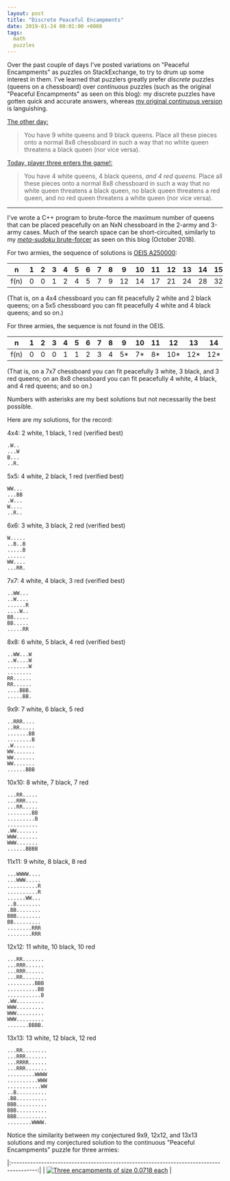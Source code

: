 ```yaml
---
layout: post
title: "Discrete Peaceful Encampments"
date: 2019-01-24 00:01:00 +0000
tags:
  math
  puzzles
---
```


Over the past couple of days I've posted variations on "Peaceful Encampments" as puzzles on
StackExchange, to try to drum up some interest in them. I've learned that puzzlers greatly
prefer _discrete_ puzzles (queens on a chessboard) over _continuous_ puzzles (such as the
original "Peaceful Encampments" as seen on this blog): my discrete puzzles have gotten quick
and accurate answers, whereas
[my original continuous version](https://puzzling.stackexchange.com/questions/78676/peaceful-encampments)
is languishing.

[The other day:](https://puzzling.stackexchange.com/questions/78727/discrete-peaceful-encampments-9-queens-on-a-chessboard)

> You have 9 white queens and 9 black queens. Place all these pieces onto a normal 8x8
> chessboard in such a way that no white queen threatens a black queen (nor vice versa).

[Today, player three enters the game!:](https://puzzling.stackexchange.com/questions/78801/discrete-peaceful-encampments-player-3-has-entered-the-game)

> You have 4 white queens, 4 black queens, *and 4 red queens.*
> Place all these pieces onto a normal 8x8 chessboard in such a way that no white queen
> threatens a black queen, no black queen threatens a red queen, and no red queen threatens
> a white queen (nor vice versa).

----

I've wrote a C++ program to brute-force the maximum number of queens that can be placed
peacefully on an NxN chessboard in the 2-army and 3-army cases. Much of the search space
can be short-circuited, similarly to my [_meta-sudoku_ brute-forcer](/blog/2018/10/26/sudoku-stories/)
as seen on this blog (October 2018).

For two armies, the sequence of solutions is [OEIS A250000](https://oeis.org/A250000):

|  n    | 1 | 2 | 3 | 4 | 5 | 6 | 7 | 8 | 9  | 10 | 11 | 12 | 13 | 14 | 15 |
|:-----:|---|---|---|---|---|---|---|---|----|----|----|----|----|----|----|
|  f(n) | 0 | 0 | 1 | 2 | 4 | 5 | 7 | 9 | 12 | 14 | 17 | 21 | 24 | 28 | 32 |

(That is, on a 4x4 chessboard you can fit peacefully 2 white and 2 black queens;
on a 5x5 chessboard you can fit peacefully 4 white and 4 black queens; and so on.)

For three armies, the sequence is not found in the OEIS.

|  n    | 1 | 2 | 3 | 4 | 5 | 6 | 7 | 8 | 9  | 10 | 11 | 12  | 13  | 14  | 15  |
|:-----:|---|---|---|---|---|---|---|---|----|----|----|-----|-----|-----|-----|
|  f(n) | 0 | 0 | 0 | 1 | 1 | 2 | 3 | 4 | 5* | 7* | 8* | 10* | 12* | 12* | 12* |

(That is, on a 7x7 chessboard you can fit peacefully 3 white, 3 black, and 3 red queens;
on an 8x8 chessboard you can fit peacefully 4 white, 4 black, and 4 red queens; and so on.)

Numbers with asterisks are my best solutions but not necessarily the best possible.

Here are my solutions, for the record:

4x4: 2 white, 1 black, 1 red (verified best)

    .W..
    ...W
    B...
    ..R.

5x5: 4 white, 2 black, 1 red (verified best)

    WW...
    ...BB
    .W...
    W....
    ..R..

6x6: 3 white, 3 black, 2 red (verified best)

    W.....
    ..B..B
    .....B
    ......
    WW....
    ...RR.

7x7: 4 white, 4 black, 3 red (verified best)

    ..WW...
    ..W....
    ......R
    ....W..
    BB.....
    BB.....
    .....RR

8x8: 6 white, 5 black, 4 red (verified best)

    ..WW...W
    ..W....W
    .......W
    ........
    RR......
    RR......
    ....BBB.
    .....BB.

9x9: 7 white, 6 black, 5 red

    ..RRR....
    ..RR.....
    .......BB
    ........B
    .W.......
    WW.......
    WW.......
    WW.......
    ......BBB

10x10: 8 white, 7 black, 7 red

    ...RR.....
    ...RRR....
    ...RR.....
    ........BB
    .........B
    ..........
    .WW.......
    WWW.......
    WWW.......
    ......BBBB

11x11: 9 white, 8 black, 8 red

    ...WWWW....
    ...WWW.....
    ..........R
    ..........R
    ......WW...
    ..B........
    .BB........
    BBB........
    BB.........
    ........RRR
    ........RRR

12x12: 11 white, 10 black, 10 red

    ...RR.......
    ...RRR......
    ...RRR......
    ...RR.......
    .........BBB
    ..........BB
    ...........B
    .WW.........
    WWW.........
    WWW.........
    WWW.........
    .......BBBB.

13x13: 13 white, 12 black, 12 red

    ...RR........
    ...RRR.......
    ...RRRR......
    ...RRR.......
    .........WWWW
    ..........WWW
    ...........WW
    ..B..........
    .BB..........
    BBB..........
    BBB..........
    BBB..........
    ........WWWW.

Notice the similarity between my conjectured 9x9, 12x12, and 13x13 solutions and my
conjectured solution to the continuous "Peaceful Encampments" puzzle for three armies:

|:---------------------------------------------------------------------------------------:|
| [![Three encampments of size 0.0718 each](/blog/images/2019-01-21-three-armies.png)][1] |

[1]: http://club.cc.cmu.edu/~ajo/disseminate/encamp4.html?q=%7B%22v%22%3A%5B%7B%22minInvariant%22%3A0%2C%22maxInvariant%22%3A0.246%2C%22color%22%3A%22red%22%7D%2C%7B%22minInvariant%22%3A0.246%2C%22maxInvariant%22%3A0.566%2C%22color%22%3A%22green%22%7D%5D%2C%22h%22%3A%5B%7B%22minInvariant%22%3A0%2C%22maxInvariant%22%3A0.291%2C%22color%22%3A%22green%22%7D%2C%7B%22minInvariant%22%3A0.53%2C%22maxInvariant%22%3A0.889%2C%22color%22%3A%22red%22%7D%5D%2C%22s%22%3A%5B%7B%22minInvariant%22%3A0%2C%22maxInvariant%22%3A0.699%2C%22color%22%3A%22green%22%7D%2C%7B%22minInvariant%22%3A0.699%2C%22maxInvariant%22%3A1.107%2C%22color%22%3A%22red%22%7D%5D%2C%22b%22%3A%5B%7B%22minInvariant%22%3A-0.441%2C%22maxInvariant%22%3A0%2C%22color%22%3A%22green%22%7D%2C%7B%22minInvariant%22%3A0.345%2C%22maxInvariant%22%3A1%2C%22color%22%3A%22red%22%7D%5D%7D

